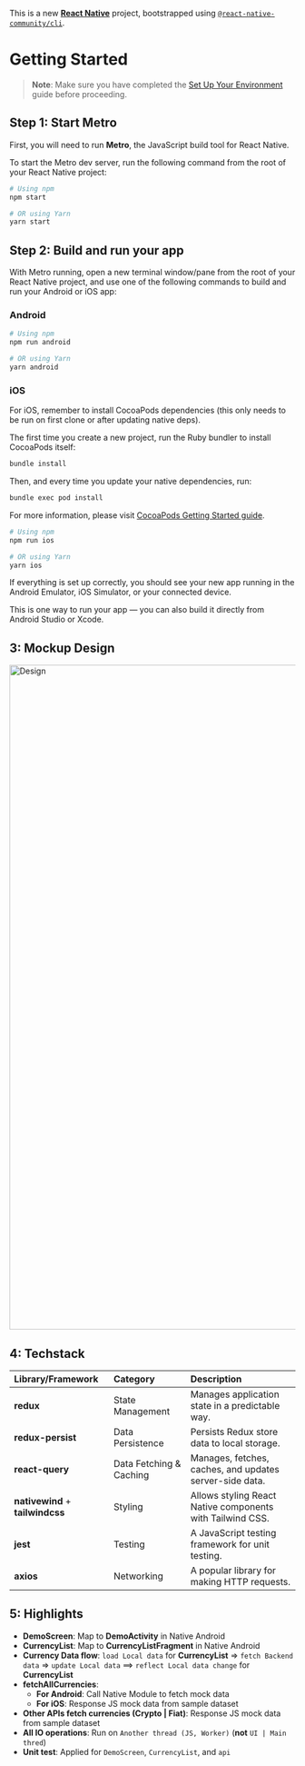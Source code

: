 This is a new [**React Native**](https://reactnative.dev) project, bootstrapped using [`@react-native-community/cli`](https://github.com/react-native-community/cli).

# Getting Started

> **Note**: Make sure you have completed the [Set Up Your Environment](https://reactnative.dev/docs/set-up-your-environment) guide before proceeding.

## Step 1: Start Metro

First, you will need to run **Metro**, the JavaScript build tool for React Native.

To start the Metro dev server, run the following command from the root of your React Native project:

```sh
# Using npm
npm start

# OR using Yarn
yarn start
```

## Step 2: Build and run your app

With Metro running, open a new terminal window/pane from the root of your React Native project, and use one of the following commands to build and run your Android or iOS app:

### Android

```sh
# Using npm
npm run android

# OR using Yarn
yarn android
```

### iOS

For iOS, remember to install CocoaPods dependencies (this only needs to be run on first clone or after updating native deps).

The first time you create a new project, run the Ruby bundler to install CocoaPods itself:

```sh
bundle install
```

Then, and every time you update your native dependencies, run:

```sh
bundle exec pod install
```

For more information, please visit [CocoaPods Getting Started guide](https://guides.cocoapods.org/using/getting-started.html).

```sh
# Using npm
npm run ios

# OR using Yarn
yarn ios
```

If everything is set up correctly, you should see your new app running in the Android Emulator, iOS Simulator, or your connected device.

This is one way to run your app — you can also build it directly from Android Studio or Xcode.

## 3: Mockup Design
<img width="540" height="1170" alt="Design" src="https://github.com/user-attachments/assets/a6ac29da-6d8c-4073-aee7-9925a08a5d87" />

## 4: Techstack
| Library/Framework | Category | Description |
| :--- | :--- | :--- |
| **redux** | State Management | Manages application state in a predictable way. |
| **redux-persist** | Data Persistence | Persists Redux store data to local storage. |
| **react-query** | Data Fetching & Caching | Manages, fetches, caches, and updates server-side data. |
| **nativewind** + **tailwindcss** | Styling | Allows styling React Native components with Tailwind CSS. |
| **jest** | Testing | A JavaScript testing framework for unit testing. |
| **axios** | Networking | A popular library for making HTTP requests. |

## 5: Highlights 
- **DemoScreen**: Map to **DemoActivity** in Native Android 
- **CurrencyList**: Map to **CurrencyListFragment** in Native Android 
- **Currency Data flow**: `load Local data` for **CurrencyList** => `fetch Backend data` => `update Local data` ==> `reflect Local data change` for **CurrencyList**
- **fetchAllCurrencies**: 
   + **For Android**: Call Native Module to fetch mock data 
   + **For iOS**: Response JS mock data from sample dataset 
- **Other APIs fetch currencies (Crypto | Fiat)**: Response JS mock data from sample dataset 
- **All IO operations**: Run on `Another thread (JS, Worker)` (**not** `UI | Main thred`)
- **Unit test**: Applied for `DemoScreen`, `CurrencyList`, and `api` 
